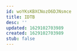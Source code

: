 ```yaml
---
id: woYKsKBXCNozO6DJNsmce
title: IDTB
desc: ''
updated: 1629102703989
created: 1629102703989
stub: false
---
```


